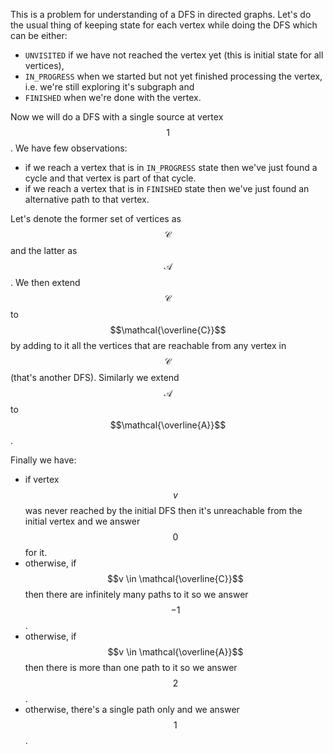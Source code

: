 This is a problem for understanding of a DFS in directed graphs.  Let's do the usual thing of keeping state for each vertex while doing the DFS which can be either:

- `UNVISITED` if we have not reached the vertex yet (this is initial state for all vertices),
- `IN_PROGRESS` when we started but not yet finished processing the vertex, i.e. we're still exploring it's subgraph and
- `FINISHED` when we're done with the vertex.

Now we will do a DFS with a single source at vertex $$1$$.  We have few observations:

- if we reach a vertex that is in `IN_PROGRESS` state then we've just found a cycle and that vertex is part of that cycle.
- if we reach a vertex that is in `FINISHED` state then we've just found an alternative path to that vertex.

Let's denote the former set of vertices as $$\mathcal{C}$$ and the latter as $$\mathcal{A}$$.  We then extend $$\mathcal{C}$$ to $$\mathcal{\overline{C}}$$ by adding to it all the vertices that are reachable from any vertex in $$\mathcal{C}$$ (that's another DFS). Similarly we extend $$\mathcal{A}$$ to $$\mathcal{\overline{A}}$$.

Finally we have:

- if vertex $$v$$ was never reached by the initial DFS then it's unreachable from the initial vertex and we answer $$0$$ for it.
- otherwise, if $$v \in \mathcal{\overline{C}}$$ then there are infinitely many paths to it so we answer $$-1$$.
- otherwise, if $$v \in \mathcal{\overline{A}}$$ then there is more than one path to it so we answer $$2$$.
- otherwise, there's a single path only and we answer $$1$$.
